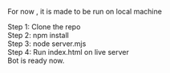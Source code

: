 For now , it is made to be run on local machine

Step 1:
  Clone the repo\
Step 2:
  npm install\
Step 3:
  node server.mjs  
Step 4:
  Run index.html on live server\
Bot is ready now.
